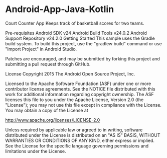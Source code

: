 # Android-App-Java-Kotlin
Court Counter  App
Keeps track of basketball scores for two teams.

Pre-requisites
Android SDK v24
Android Build Tools v24.0.2
Android Support Repository v24.2.0
Getting Started
This sample uses the Gradle build system. To build this project, use the "gradlew build" command or use "Import Project" in Android Studio.


Patches are encouraged, and may be submitted by forking this project and submitting a pull request through GitHub.

License
Copyright 2015 The Android Open Source Project, Inc.

Licensed to the Apache Software Foundation (ASF) under one or more contributor license agreements. See the NOTICE file distributed with this work for additional information regarding copyright ownership. The ASF licenses this file to you under the Apache License, Version 2.0 (the "License"); you may not use this file except in compliance with the License. You may obtain a copy of the License at

http://www.apache.org/licenses/LICENSE-2.0

Unless required by applicable law or agreed to in writing, software distributed under the License is distributed on an "AS IS" BASIS, WITHOUT WARRANTIES OR CONDITIONS OF ANY KIND, either express or implied. See the License for the specific language governing permissions and limitations under the License.
